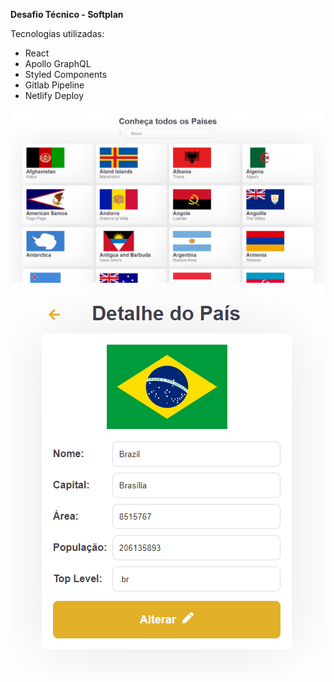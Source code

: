 **Desafio Técnico - Softplan**

Tecnologias utilizadas:
- React
- Apollo GraphQL
- Styled Components
- Gitlab Pipeline
- Netlify Deploy

![](public/home.png)
![](public/detail.png)
